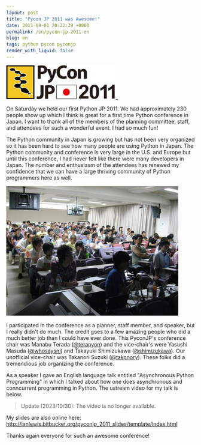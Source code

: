 ```yaml
---
layout: post
title: "Pycon JP 2011 was Awesome!"
date: 2011-09-01 20:22:39 +0000
permalink: /en/pycon-jp-2011-en
blog: en
tags: python pycon pyconjp
render_with_liquid: false
---
```


<!-- textlint-disable rousseau -->

![PyconJP](/assets/images/661/logo_small.png)\_

On Saturday we held our first Python JP 2011. We had approximately 230
people show up which I think is great for a first time Python conference
in Japan. I want to thank all of the members of the planning committee,
staff, and attendees for such a wonderful event. I had so much fun\!

The Python community in Japan is growing but has not been very organized
so it has been hard to see how many people are using Python in Japan.
The Python community and conference is very large in the U.S. and Europe
but until this conference, I had never felt like there were many
developers in Japan. The number and enthusiasm of the attendees has
renewed my confidence that we can have a large thriving community of
Python programmers here as well.

[![](/assets/images/662/audience_medium.jpg)](/assets/images/662/audience.jpg)

I participated in the conference as a planner, staff member, and
speaker, but I really didn't do much. The credit goes to a few amazing
people who did a much better job than I could have ever done. This
PyconJP's conference chair was Manabu Terada
([@terapyon](http://twitter.com/terapyon)) and the vice-chair's were
Yasushi Masuda ([@whosaysni](http://twitter.com/whosaysni)) and Takayuki
Shimizukawa ([@shimizukawa](https://twitter.com/#!/shimizukawa)). Our
unofficial vice-chair was Takanori Suzuki
([@takonory](https://twitter.com/takanory)). These folks did a
tremendious job organizing the conference.

As a speaker I gave an English language talk entitled "Asynchronous
Python Programming" in which I talked about how one does asynchronous
and conncurrent programming in Python. The ustream video for my talk is
below.

> Update (2023/10/30): The video is no longer available.

My slides are also online here:
<http://ianlewis.bitbucket.org/pyconjp_2011_slides/template/index.html>

Thanks again everyone for such an awesome conference!

<!-- textlint-enable rousseau -->
